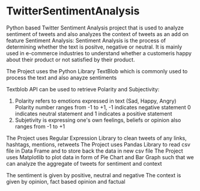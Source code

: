 # TwitterSentimentAnalysis
Python based Twitter Sentiment Analysis project that is used to analyze sentiment of tweets and also analyzes the context of tweets as an add on feature
Sentiment Analysis:
Sentiment Analysis is the process of determining whether the text is positve, negative or neutral.
It is mainly used in e-commerce industries to understand whether a customeris happy about their product or not satisfied by their product.

The Project uses the Python Library TextBlob which is commonly used to process the text and also anayze sentiments

Textblob API can be used to retrieve Polarity and Subjectivity:
1. Polarity refers to emotions expressed in text (Sad, Happy, Angry) Polarity number ranges from -1 to +1, -1 indicates negative statement 0 indicates neutral statement and 1 indicates a positive statement
2. Subjetivity is expressing one's own feelings, beliefs or opinion also ranges from -1 to +1

The Project uses Regular Expression Library to clean tweets of any links, hashtags, mentions, retweets
The Project uses Pandas Library to read csv file in Data Frame and to store back the data in new csv file
The Project uses Matplotlib to plot data in form of Pie Chart and Bar Graph such that we can analyze the aggregate of tweets for sentiment and context

The sentiment is given by positive, neutral and negative
The context is given by opinion, fact based opinion and factual
